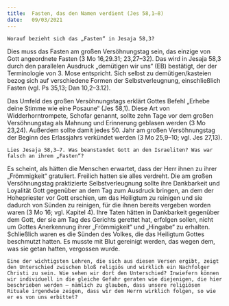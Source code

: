 ```yaml
---
title:  Fasten, das den Namen verdient (Jes 58,1–8)
date:   09/03/2021
---
```


`Worauf bezieht sich das „Fasten“ in Jesaja 58,3?`

Dies muss das Fasten am großen Versöhnungstag sein, das einzige von Gott angeordnete Fasten (3 Mo 16,29.31; 23,27–32). Das wird in Jesaja 58,3 durch den parallelen Ausdruck „demütigen wir uns“ (EB) bestätigt, der der Terminologie von 3. Mose entspricht. Sich selbst zu demütigen/kasteien bezog sich auf verschiedene Formen der Selbstverleugnung, einschließlich Fasten (vgl. Ps 35,13; Dan 10,2–3.12).

Das Umfeld des großen Versöhnungstags erklärt Gottes Befehl „Erhebe deine Stimme wie eine Posaune“ (Jes 58,1). Diese Art von Widderhorntrompete, Schofar genannt, sollte zehn Tage vor dem großen Versöhnungstag als Mahnung und Erinnerung geblasen werden (3 Mo 23,24). Außerdem sollte damit jedes 50. Jahr am großen Versöhnungstag der Beginn des Erlassjahrs verkündet werden (3 Mo 25,9–10; vgl. Jes 27,13).

`Lies Jesaja 58,3–7. Was beanstandet Gott an den Israeliten? Was war falsch an ihrem „Fasten“?`

Es scheint, als hätten die Menschen erwartet, dass der Herr ihnen zu ihrer „Frömmigkeit“ gratuliert. Freilich hatten sie alles verdreht. Die am großen Versöhnungstag praktizierte Selbstverleugnung sollte ihre Dankbarkeit und Loyalität Gott gegenüber an dem Tag zum Ausdruck bringen, an dem der Hohepriester vor Gott erschien, um das Heiligtum zu reinigen und sie dadurch von Sünden zu reinigen, für die ihnen bereits vergeben worden waren (3 Mo 16; vgl. Kapitel 4). Ihre Taten hätten in Dankbarkeit gegenüber dem Gott, der sie am Tag des Gerichts gerettet hat, erfolgen sollen, nicht um Gottes Anerkennung ihrer „Frömmigkeit“ und „Hingabe“ zu erhalten. Schließlich waren es die Sünden des Volkes, die das Heiligtum Gottes beschmutzt hatten. Es musste mit Blut gereinigt werden, das wegen dem, was sie getan hatten, vergossen wurde.

`Eine der wichtigsten Lehren, die sich aus diesen Versen ergibt, zeigt den Unterschied zwischen bloß religiös und wirklich ein Nachfolger Christi zu sein. Wie sehen wir dort den Unterschied? Inwiefern können wir individuell in die gleiche Gefahr geraten wie diejenigen, die hier beschrieben werden – nämlich zu glauben, dass unsere religiösen Rituale irgendwie zeigen, dass wir dem Herrn wirklich folgen, so wie er es von uns erbittet?`